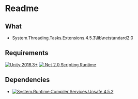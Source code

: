 # Readme

## What

- System.Threading.Tasks.Extensions.4.5.3\lib\netstandard2.0

## Requirements
[![Unity 2018.3+](https://img.shields.io/badge/unity-2018.3+-brightgreen.svg?style=flat&logo=unity&cacheSeconds=2592000)](https://unity3d.com/get-unity/download/archive)
[![.Net 2.0 Scripting Runtime](https://img.shields.io/badge/.NET-2.0-blueviolet.svg?style=flat&cacheSeconds=2592000)](https://docs.unity3d.com/2019.1/Documentation/Manual/ScriptingRuntimeUpgrade.html)

## Dependencies

- [![System.Runtime.Compiler.Services.Unsafe 4.5.2](https://img.shields.io/badge/System.Runtime.Compiler.Services.Unsafe-4.5.2+-brightgreen.svg?style=flat&cacheSeconds=2592000)](https://github.com/worldreaver/SystemRuntimeCompilerServicesUnsafe/tree/4.5.2)

